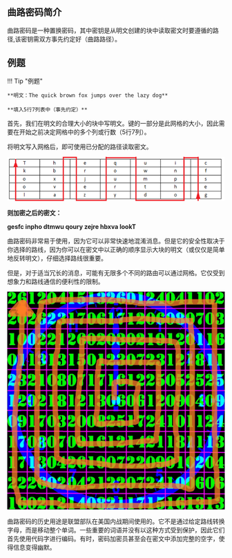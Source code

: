 ## 曲路密码简介

曲路密码是一种置换密码，其中密钥是从明文创建的块中读取密文时要遵循的路径,该密钥需双方事先约定好（曲路路径）。

## 例题

!!! Tip "例题"

	**明文：The quick brown fox jumps over the lazy dog**

	**填入5行7列表中（事先约定）**

首先，我们在明文的合理大小的块中写明文。键的一部分是此网格的大小，因此需要在开始之前决定网格中的多个列或行数（5行7列）。

将明文写入网格后，即可使用已分配的路径读取密文。

![routecip](image/routecip.png)

**则加密之后的密文：**

**gesfc inpho dtmwu qoury zejre hbxva lookT**

曲路密码非常易于使用，因为它可以非常快速地混淆消息。但是它的安全性取决于你选择的路线，因为你可以在密文中以正确的顺序显示大块的明文（或仅仅是简单地反转明文），仔细选择路线很重要。

但是，对于适当冗长的消息，可能有无限多个不同的路由可以通过网格。它仅受到想象力和路线通信的便利性的限制。

![routecip2](image/routecip2.jpg)

曲路密码的历史用途是联盟部队在美国内战期间使用的。它不是通过给定路线转换字母，而是移动整个单词。一些重要的词语并没有以这种方式受到保护，因此它们首先使用代码字进行编码。有时，密码加密员甚至会在密文中添加完整的空字，使得信息变得幽默。


